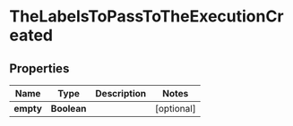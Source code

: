 

# TheLabelsToPassToTheExecutionCreated


## Properties

| Name | Type | Description | Notes |
|------------ | ------------- | ------------- | -------------|
|**empty** | **Boolean** |  |  [optional] |



